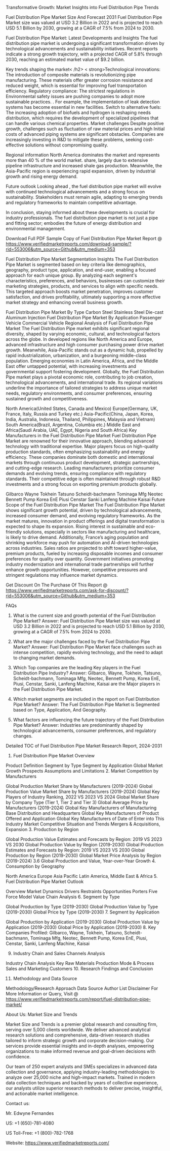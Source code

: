 Transformative Growth: Market Insights into Fuel Distribution Pipe Trends


Fuel Distribution Pipe Market Size And Forecast 2031
Fuel Distribution Pipe Market size was valued at USD 3.2 Billion in 2022 and is projected to reach USD 5.1 Billion by 2030, growing at a CAGR of 7.5% from 2024 to 2030.

Fuel Distribution Pipe Market: Latest Developments and Insights
The fuel distribution pipe market is undergoing a significant transformation driven by technological advancements and sustainability initiatives. Recent reports indicate a strong growth trajectory, with a projected CAGR of 5.8% through 2030, reaching an estimated market value of $9.2 billion.

Key trends shaping the market< /h2>
< strong>Technological innovations: The introduction of composite materials is revolutionizing pipe manufacturing. These materials offer greater corrosion resistance and reduced weight, which is essential for improving fuel transportation efficiency.
Regulatory compliance: The strictest regulations in Environmental safety issues are pushing companies to adopt more sustainable practices. . For example, the implementation of leak detection systems has become essential in new facilities.
Switch to alternative fuels: The increasing adoption of biofuels and hydrogen is reshaping needs distribution, which requires the development of specialized pipelines that can handle various chemical properties.
Market challenges
Despite positive growth, challenges such as fluctuation of raw material prices and high Initial costs of advanced piping systems are significant obstacles. Companies are increasingly investing in R&D to mitigate these problems, seeking cost-effective solutions without compromising quality.

Regional information
North America dominates the market and represents more than 40 % of the world market. share, largely due to extensive pipeline infrastructure and increased shale gas production. Meanwhile, the Asia-Pacific region is experiencing rapid expansion, driven by industrial growth and rising energy demand.

Future outlook
Looking ahead , the fuel distribution pipe market will evolve with continued technological advancements and a strong focus on sustainability. Stakeholders must remain agile, adapting to emerging trends and regulatory frameworks to maintain competitive advantage.

In conclusion, staying informed about these developments is crucial for industry professionals. The fuel distribution pipe market is not just a pipe and fitting sector; embodies the future of energy distribution and environmental management.

Download Full PDF Sample Copy of Fuel Distribution Pipe Market Report @ https://www.verifiedmarketreports.com/download-sample/?rid=553006&utm_source=Github&utm_medium=353

Fuel Distribution Pipe Market Segmentation Insights
The Fuel Distribution Pipe Market is segmented based on key criteria like demographics, geography, product type, application, and end-user, enabling a focused approach for each unique group. By analyzing each segment's characteristics, preferences, and behaviors, businesses can customize their marketing strategies, products, and services to align with specific needs. This targeted approach boosts market penetration, improves customer satisfaction, and drives profitability, ultimately supporting a more effective market strategy and enhancing overall business growth.

Fuel Distribution Pipe Market By Type
Carbon Steel
Stainless Steel
Die-cast Aluminum
Injection
Fuel Distribution Pipe Market By Application
Passenger Vehicle
Commercial Vehicle
Regional Analysis of Fuel Distribution Pipe Market
The Fuel Distribution Pipe market exhibits significant regional diversity, shaped by varying economic, cultural, and technological factors across the globe. In developed regions like North America and Europe, advanced infrastructure and high consumer purchasing power drive market growth. Meanwhile, Asia-Pacific stands out as a dynamic hub, propelled by rapid industrialization, urbanization, and a burgeoning middle-class population. Emerging economies in Latin America, Africa, and the Middle East offer untapped potential, with increasing investments and governmental support fostering development. Globally, the Fuel Distribution Pipe market plays a pivotal economic role, contributing to job creation, technological advancements, and international trade. Its regional variations underline the importance of tailored strategies to address unique market needs, regulatory environments, and consumer preferences, ensuring sustained growth and competitiveness.

North America(United States, Canada and Mexico)
Europe(Germany, UK, France, Italy, Russia and Turkey etc.)
Asia-Pacific(China, Japan, Korea, India, Australia, Indonesia, Thailand, Philippines, Malaysia and Vietnam)
South America(Brazil, Argentina, Columbia etc.)
Middle East and Africa(Saudi Arabia, UAE, Egypt, Nigeria and South Africa)
Key Manufacturers in the Fuel Distribution Pipe Market
Fuel Distribution Pipe Market are renowned for their innovative approach, blending advanced technology with traditional expertise. Major players focus on high-quality production standards, often emphasizing sustainability and energy efficiency. These companies dominate both domestic and international markets through continuous product development, strategic partnerships, and cutting-edge research. Leading manufacturers prioritize consumer demands and evolving trends, ensuring compliance with regulatory standards. Their competitive edge is often maintained through robust R&D investments and a strong focus on exporting premium products globally.

Gilbarco
Wayne
Tokhein
Tatsuno
Scheidt-bachmann
Tominaga Mfg
Neotec
Bennett Pump
Korea EnE
Piusi
Censtar
Sanki
Lanfeng Machine
Kaisai
Future Scope of the Fuel Distribution Pipe Market
The Fuel Distribution Pipe Market shows significant growth potential, driven by technological advancements, increased consumer demand, and evolving regulatory frameworks. As the market matures, innovation in product offerings and digital transformation is expected to shape its expansion. Rising interest in sustainable and eco-friendly solutions, especially in sectors like manufacturing and healthcare, is likely to drive demand. Additionally, France’s aging population and shrinking workforce may push for automation and AI-driven technologies across industries. Sales ratios are projected to shift toward higher-value, premium products, fueled by increasing disposable incomes and consumer preferences for quality over quantity. Government initiatives promoting industry modernization and international trade partnerships will further enhance growth opportunities. However, competitive pressures and stringent regulations may influence market dynamics.

Get Discount On The Purchase Of This Report @ https://www.verifiedmarketreports.com/ask-for-discount/?rid=553006&utm_source=Github&utm_medium=353

FAQs
1. What is the current size and growth potential of the Fuel Distribution Pipe Market?
Answer: Fuel Distribution Pipe Market size was valued at USD 3.2 Billion in 2022 and is projected to reach USD 5.1 Billion by 2030, growing at a CAGR of 7.5% from 2024 to 2030.

2. What are the major challenges faced by the Fuel Distribution Pipe Market?
Answer: Fuel Distribution Pipe Market face challenges such as intense competition, rapidly evolving technology, and the need to adapt to changing market demands.

3. Which Top companies are the leading Key players in the Fuel Distribution Pipe Industry?
Answer: Gilbarco, Wayne, Tokhein, Tatsuno, Scheidt-bachmann, Tominaga Mfg, Neotec, Bennett Pump, Korea EnE, Piusi, Censtar, Sanki, Lanfeng Machine, Kaisai are the Major players in the Fuel Distribution Pipe Market.

4. Which market segments are included in the report on Fuel Distribution Pipe Market?
Answer: The Fuel Distribution Pipe Market is Segmented based on Type, Application, And Geography.

5. What factors are influencing the future trajectory of the Fuel Distribution Pipe Market?
Answer: Industries are predominantly shaped by technological advancements, consumer preferences, and regulatory changes.

Detailed TOC of Fuel Distribution Pipe Market Research Report, 2024-2031
1. Fuel Distribution Pipe Market Overview

Product Definition
Segment by Type
Segment by Application
Global Market Growth Prospects
Assumptions and Limitations
2. Market Competition by Manufacturers

Global Production Market Share by Manufacturers (2019-2024)
Global Production Value Market Share by Manufacturers (2019-2024)
Global Key Players of Industry Ranking, 2022 VS 2023 VS 2024
Global Market Share by Company Type (Tier 1, Tier 2 and Tier 3)
Global Average Price by Manufacturers (2019-2024)
Global Key Manufacturers of Manufacturing Base Distribution and Headquarters
Global Key Manufacturers of Product Offered and Application
Global Key Manufacturers of Date of Enter into This Industry
Market Competitive Situation and Trends
Mergers & Acquisitions, Expansion
3. Production by Region

Global Production Value Estimates and Forecasts by Region: 2019 VS 2023 VS 2030
Global Production Value by Region (2019-2030)
Global Production Estimates and Forecasts by Region: 2019 VS 2023 VS 2030
Global Production by Region (2019-2030)
Global Market Price Analysis by Region (2019-2024) 3.6 Global Production and Value, Year-over-Year Growth
4. Consumption by Geography

North America
Europe
Asia Pacific
Latin America, Middle East & Africa
5. Fuel Distribution Pipe Market Outlook

Overview
Market Dynamics
Drivers
Restraints
Opportunities
Porters Five Force Model
Value Chain Analysis 
6. Segment by Type

Global Production by Type (2019-2030)
Global Production Value by Type (2019-2030)
Global Price by Type (2019-2030)
7. Segment by Application

Global Production by Application (2019-2030)
Global Production Value by Application (2019-2030)
Global Price by Application (2019-2030)
8. Key Companies Profiled: Gilbarco, Wayne, Tokhein, Tatsuno, Scheidt-bachmann, Tominaga Mfg, Neotec, Bennett Pump, Korea EnE, Piusi, Censtar, Sanki, Lanfeng Machine, Kaisai

9. Industry Chain and Sales Channels Analysis

Industry Chain Analysis
Key Raw Materials
Production Mode & Process
Sales and Marketing
Customers
10. Research Findings and Conclusion

11. Methodology and Data Source

Methodology/Research Approach
Data Source
Author List
Disclaimer
For More Information or Query, Visit @ https://www.verifiedmarketreports.com/report/fuel-distribution-pipe-market/

About Us: Market Size and Trends

Market Size and Trends is a premier global research and consulting firm, serving over 5,000 clients worldwide. We deliver advanced analytical research solutions and comprehensive, data-driven research studies tailored to inform strategic growth and corporate decision-making. Our services provide essential insights and in-depth analyses, empowering organizations to make informed revenue and goal-driven decisions with confidence.

Our team of 250 expert analysts and SMEs specializes in advanced data collection and governance, applying industry-leading methodologies to analyze over 25,000 niche and high-impact markets. Trained in modern data collection techniques and backed by years of collective experience, our analysts utilize superior research methods to deliver precise, insightful, and actionable market intelligence.

Contact us:

Mr. Edwyne Fernandes

US: +1 (650)-781-4080

US Toll-Free: +1 (800)-782-1768

Website: https://www.verifiedmarketreports.com/
